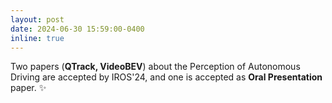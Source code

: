 ```yaml
---
layout: post
date: 2024-06-30 15:59:00-0400
inline: true
---
```


Two papers (**QTrack, VideoBEV**) about the Perception of Autonomous Driving are accepted by IROS'24, and one is accepted as **Oral Presentation** paper. :sparkles:
